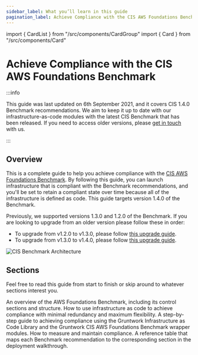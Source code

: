 ```yaml
---
sidebar_label: What you’ll learn in this guide
pagination_label: Achieve Compliance with the CIS AWS Foundations Benchmark
---
```


import { CardList } from "/src/components/CardGroup"
import { Card } from "/src/components/Card"

# Achieve Compliance with the CIS AWS Foundations Benchmark

:::info

This guide was last updated on 6th September 2021, and it covers CIS 1.4.0 Benchmark recommendations. We aim to keep
it up to date with our infrastructure-as-code modules with the latest CIS Benchmark that has been released.
If you need to access older versions, please [get in touch](/support) with us.

:::

## Overview

This is a complete guide to help you achieve compliance with the
[CIS AWS Foundations Benchmark](https://www.cisecurity.org/benchmark/amazon_web_services/). By following this guide,
you can launch infrastructure that is compliant with the Benchmark recommendations, and you'll be set to retain a
compliant state over time because all of the infrastructure is defined as code. This guide targets version 1.4.0 of the Benchmark.

Previously, we supported versions 1.3.0 and 1.2.0 of the Benchmark. If you are looking to upgrade from an older version please follow these in order:

- To upgrade from v1.2.0 to v1.3.0, please follow [this upgrade guide](/guides/stay-up-to-date/cis/cis-1.3.0).
- To upgrade from v1.3.0 to v1.4.0, please follow [this upgrade guide](/guides/stay-up-to-date/cis/cis-1.4.0).

![CIS Benchmark Architecture](/img/guides/build-it-yourself/achieve-compliance/cis-account-architecture.png)

## Sections

Feel free to read this guide from start to finish or skip around to whatever sections interest you.

<CardList>
  <Card
    title="Core Concepts"
    href="/guides/build-it-yourself/achieve-compliance/core-concepts/intro"
  >
    An overview of the AWS Foundations Benchmark, including its control sections and structure.
  </Card>
  <Card
    title="Production-grade Design"
    href="/guides/build-it-yourself/achieve-compliance/production-grade-design/intro"
  >
    How to use infrastructure as code to achieve compliance with minimal redundancy and maximum flexibility.
  </Card>
  <Card
    title="Deployment Walkthrough"
    href="/guides/build-it-yourself/achieve-compliance/deployment-walkthrough/pre-requisites"
  >
    A step-by-step guide to achieving compliance using the Gruntwork Infrastructure as Code Library and the Gruntwork CIS AWS Foundations Benchmark wrapper modules.
  </Card>
  <Card
    title="Next Steps"
    href="/guides/build-it-yourself/achieve-compliance/next-steps"
  >
    How to measure and maintain compliance.
  </Card>
  <Card
    title="Traceability Matrix"
    href="/guides/build-it-yourself/achieve-compliance/traceability-matrix"
  >
    A reference table that maps each Benchmark recommendation to the corresponding section in the deployment
walkthrough.
  </Card>
</CardList>
